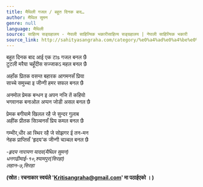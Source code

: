 ```yaml
---
title: मैथिली गजल / बहूत दिनक बाद…
author: मैथिल सुमन
genre: null
language: मैथिली
source: साहित्य सङ्ग्रहालय - नेपाली साहित्यिक भकारीसाहित्य सङ्ग्रहालय | नेपाली साहित्यिक भकारी
source_link: http://sahityasangraha.com/category/%e0%a4%ad%e0%a4%be%e0%a4%b7%e0%a4%be-%e0%a4%ad%e0%a4%be%e0%a4%b7%e0%a5%80-%e0%a4%b8%e0%a4%be%e0%a4%b9%e0%a4%bf%e0%a4%a4%e0%a5%8d%e0%a4%af/%e0%a4%ae%e0%a5%88%e0%a4%a5%e0%a4%bf%e0%a4%b2%e0%a5%80-%e0%a4%b0%e0%a4%9a%e0%a4%a8%e0%a4%be/
---
```


बहूत दिनक बाद आई एक टाs गजल बनल छै  
टुटली मरैया चहूँदीस सज्जाकऽ महल बनल छै

अहाँक प्रितक वसन्त बहारक आगमनसँ प्रिया  
साच्चे समुच्चा इ जीन्गी हमर सफल बनल छै

अनमोल प्रेमक बन्धन इ अपन नजि तें कहियो  
भगवानक बनाओल अप्पन जोडी असल बनल छै

प्रेमक बगीयामे खिलल रहै जे सुन्दर गुलाब  
अहींक प्रीतक सिञ्चनसँ प्रिय कमल बनल छै

गम्भीर,धीर आ स्थिर रहै जे सोझगर ई तन-मन  
नेहक प्राप्तिसँ 'हृदय'क जीन्गी चञ्चल बनल छै

*-हृदय नारायण यादव(मैथिल सुमन)*  
*धनगढीमाई-१०,श्यामपुर(सिरहा)*  
*लहान-७,सिरहा*

**(स्रोत : रचनाकार स्वयंले '<a href="mailto:Kritisangraha@gmail.com" class="email">Kritisangraha@gmail.com</a>' मा पठाईएको । )**
